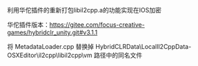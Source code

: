 利用华佗插件的重新打包libil2cpp.a的功能实现在IOS加密  

华佗插件版本：https://gitee.com/focus-creative-games/hybridclr_unity.git#v3.1.1  

将 MetadataLoader.cpp 替换掉 HybridCLRData\LocalIl2CppData-OSXEditor\il2cpp\libil2cpp\vm 路径中的同名文件
